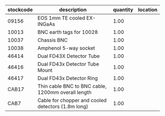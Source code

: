 |stockcode|description|quantity|location|
|---------|-----------|--------|--------|
|09156|EOS 1mm TE cooled EX-INGaAs|1.00||
|10013|BNC earth tags for 10028|1.00||
|10037|Chassis BNC|1.00||
|10038|Amphenol  5-way socket|1.00||
|46414|Dual FD43X Detector Tube|1.00||
|46416|Dual FD43x Detector Tube Mount|1.00||
|46417|Dual FD43x Detector Ring|1.00||
|CAB17|Thin cable BNC to BNC cable, 1200mm overall length|1.00||
|CAB7|Cable for chopper and cooled detectors (1.8m long)|1.00||

